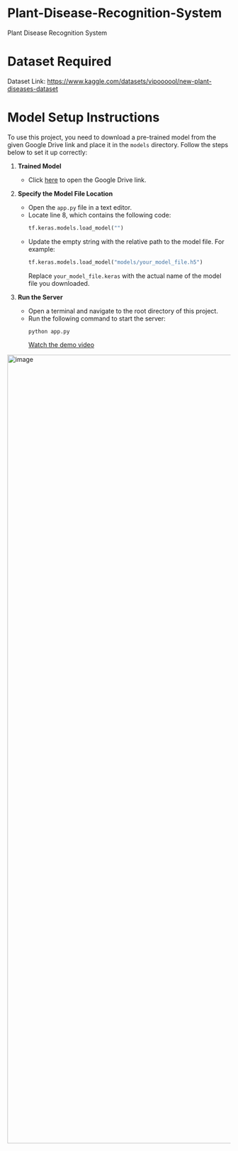 # Plant-Disease-Recognition-System
Plant Disease Recognition System

# Dataset Required
Dataset Link: https://www.kaggle.com/datasets/vipoooool/new-plant-diseases-dataset

# Model Setup Instructions

To use this project, you need to download a pre-trained model from the given Google Drive link and place it in the `models` directory. Follow the steps below to set it up correctly:

1. **Trained Model**
   - Click [here](https://drive.google.com/file/d/1D7M0vK2JswSwxAY6AM4GZh3Qh4-LSXbO/view?usp=drive_link) to open the Google Drive link.

1. **Specify the Model File Location**
   - Open the `app.py` file in a text editor.
   - Locate line 8, which contains the following code:
     ```python
     tf.keras.models.load_model("")
     ```
   - Update the empty string with the relative path to the model file. For example:
     ```python
     tf.keras.models.load_model("models/your_model_file.h5")
     ```
     Replace `your_model_file.keras` with the actual name of the model file you downloaded.

2. **Run the Server**
   - Open a terminal and navigate to the root directory of this project.
   - Run the following command to start the server:
     ```bash
     python app.py
     ```
     [Watch the demo video](https://drive.google.com/file/d/1WEUjAAlyLqnj-B_tgJqUaR0MBcMmSKEQ/view?usp=drive_link)
<img width="3840" height="1775" alt="image" src="https://github.com/user-attachments/assets/b69b111e-cd17-44ee-bafe-d6a43403bf86" />
